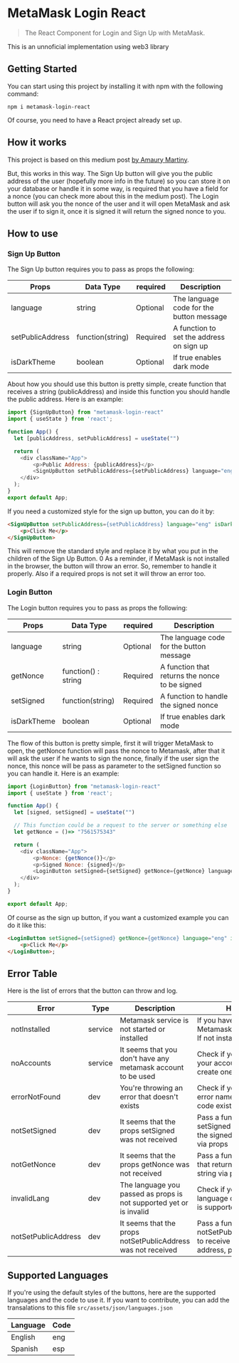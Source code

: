 # MetaMask Login React

> The React Component for Login and Sign Up with MetaMask.

This is an unnoficial implementation using web3 library

## Getting Started

You can start using this project by installing it with npm with
the following command:

```
npm i metamask-login-react
```

Of course, you need to have a React project already set up. 

## How it works

This project is based on this medium post  [by Amaury Martiny](https://www.toptal.com/ethereum/one-click-login-flows-a-metamask-tutorial).

But, this works in this way. The Sign Up button will give you the public address of the user (hopefully more info in the future) so you can store it on your database or handle it in some way, is required that you have a field for a nonce (you can check more about this in the medium post). 
The Login button will ask you the nonce of the user and it will open MetaMask and ask the user if to sign it, once it is signed it will return the signed nonce to you.

## How to use

### Sign Up Button

The Sign Up button requires you to pass as props the following:

Props | Data Type | required | Description
--- | --- | --- | --- 
language | string | Optional | The language code for the button message
setPublicAddress | function(string) | Required | A function to set the address on sign up
isDarkTheme | boolean | Optional | If true enables dark mode

About how you should use this button is pretty simple, create function that receives a string (publicAddress) and inside this function you should handle the public address. Here is an example:

```js
import {SignUpButton} from "metamask-login-react"
import { useState } from 'react';

function App() {
  let [publicAddress, setPublicAddress] = useState("")

  return (
    <div className="App">
        <p>Public Address: {publicAddress}</p>
        <SignUpButton setPublicAddress={setPublicAddress} language="eng" isDarkTheme={true}/>
    </div>
  );
}
export default App;
```
If you need a customized style for the sign up button, you can do it by:
```html
<SignUpButton setPublicAddress={setPublicAddress} language="eng" isDarkTheme={true}>
    <p>Click Me</p>
</SignUpButton>
```
This will remove the standard style and replace it by what you put in the children of the Sign Up Button.
0
As a reminder, if MetaMask is not installed in the browser, the button will throw an error. So, remember to handle it properly. Also if a required props is not set it will throw an error too.

### Login Button

The Login button requires you to pass as props the following:

Props | Data Type | required | Description
--- | --- | --- | --- 
language | string | Optional | The language code for the button message
getNonce | function() : string | Required | A function that returns the nonce to be signed
setSigned | function(string) | Required | A function to handle the signed nonce
isDarkTheme | boolean | Optional | If true enables dark mode

The flow of this button is pretty simple, first it will trigger MetaMask to open, the getNonce function will pass the nonce to Metamask, after that it will ask the user if he wants to sign the nonce, finally if the user sign the nonce, this nonce will be pass as parameter to the setSigned function so you can handle it. Here is an example:

```js
import {LoginButton} from "metamask-login-react"
import { useState } from 'react';

function App() {
  let [signed, setSigned] = useState("")

  // This function could be a request to the server or something else
  let getNonce = ()=> "7561575343"

  return (
    <div className="App">
        <p>Nonce: {getNonce()}</p>
        <p>Signed Nonce: {signed}</p>
        <LoginButton setSigned={setSigned} getNonce={getNonce} language="eng" isDarkTheme={true}/>
    </div>
  );
}

export default App;
```
Of course as the sign up button, if you want a customized example you can do it like this:

```html
<LoginButton setSigned={setSigned} getNonce={getNonce} language="eng" isDarkTheme={true}>
    <p>Click Me</p>
</LoginButton>;
```

## Error Table

Here is the list of errors that the button can throw and log.

Error | Type | Description | Hint to fix it
--- | --- | --- | --- 
notInstalled | service | Metamask service is not started or installed | If you have already installed Metamask start the service. If not install it.
noAccounts | service | It seems that you don't have any metamask account to be used | Check if you already logged your account at metamask or create one.
errorNotFound | dev | You're throwing an error that doesn't exists | Check if you misspelled the error name or if that error code exists
notSetSigned | dev | It seems that the props setSigned was not received | Pass a function setSigned(signed) to receive the signed nonce, pass this via props
notGetNonce | dev | It seems that the props getNonce was not received |Pass a function getNonce that returns the nonce as a string via props
invalidLang | dev | The language you passed as props is not supported yet or is invalid | Check if you misspelled the language code or check if it is supported at the docs
notSetPublicAddress | dev | It seems that the props notSetPublicAddress was not received | Pass a function notSetPublicAddress(signed) to receive the public address, pass this via props

## Supported Languages

If you're using the default styles of the buttons, here are the supported languages and the code to use it. If you want to contribute, you can add the transalations to this file `src/assets/json/languages.json`

Language | Code 
--- | --- |
English | eng
Spanish | esp 